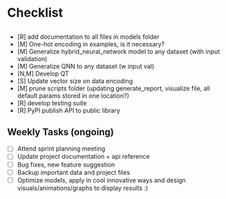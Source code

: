 # Checklist

## 
- [R] add documentation to all files in models folder
- [M] One-hot encoding in examples, is it necessary? 
- [M] Generalize hybrid_neural_network model to any dataset (with input validation)
- [M] Generalize QNN to any dataset (w input val)
- [N,M] Develop QT 
- [S] Update vector size on data encoding
- [M] prune scripts folder (updating generate_report, visualize file, all default params stored in one location?)
- [R] develop testing suite
- [R] PyPI publish API to public library


## Weekly Tasks (ongoing)
- [ ] Attend sprint planning meeting
- [ ] Update project documentation + api reference
- [ ] Bug fixes, new feature suggestion
- [ ] Backup important data and project files
- [ ] Optimize models, apply in cool innovative ways and design visuals/animations/graphs to display results :)